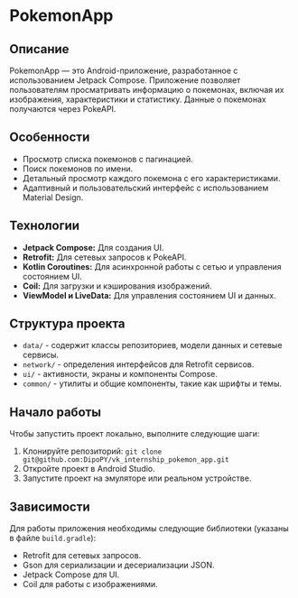 # PokemonApp

## Описание
PokemonApp — это Android-приложение, разработанное с использованием Jetpack Compose. Приложение позволяет пользователям просматривать информацию о покемонах, включая их изображения, характеристики и статистику. Данные о покемонах получаются через PokeAPI.

## Особенности
- Просмотр списка покемонов с пагинацией.
- Поиск покемонов по имени.
- Детальный просмотр каждого покемона с его характеристиками.
- Адаптивный и пользовательский интерфейс с использованием Material Design.

## Технологии
- **Jetpack Compose:** Для создания UI.
- **Retrofit:** Для сетевых запросов к PokeAPI.
- **Kotlin Coroutines:** Для асинхронной работы с сетью и управления состоянием UI.
- **Coil:** Для загрузки и кэширования изображений.
- **ViewModel и LiveData:** Для управления состоянием UI и данных.

## Структура проекта
- `data/` - содержит классы репозиториев, модели данных и сетевые сервисы.
- `network/` - определения интерфейсов для Retrofit сервисов.
- `ui/` - активности, экраны и компоненты Compose.
- `common/` - утилиты и общие компоненты, такие как шрифты и темы.

## Начало работы
Чтобы запустить проект локально, выполните следующие шаги:
1. Клонируйте репозиторий:
`git clone git@github.com:DipoPY/vk_internship_pokemon_app.git`
2. Откройте проект в Android Studio.
3. Запустите проект на эмуляторе или реальном устройстве.

## Зависимости
Для работы приложения необходимы следующие библиотеки (указаны в файле `build.gradle`):
- Retrofit для сетевых запросов.
- Gson для сериализации и десериализации JSON.
- Jetpack Compose для UI.
- Coil для работы с изображениями.

